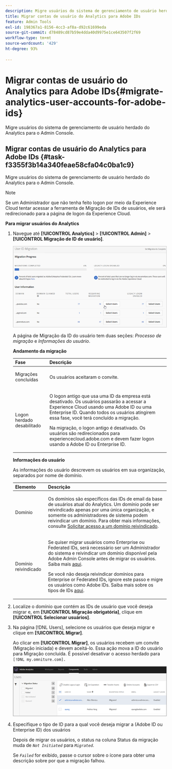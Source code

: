 ```yaml
---
description: Migre usuários do sistema de gerenciamento de usuário herdado do Analytics para o Admin Console.
title: Migrar contas de usuário do Analytics para Adobe IDs
feature: Admin Tools
exl-id: 198367a1-8156-4cc3-af8a-d92c61699eda
source-git-commit: d78489cd87b59e4dda40d9975e1ce643507f2f69
workflow-type: tm+mt
source-wordcount: '429'
ht-degree: 93%

---
```


# Migrar contas de usuário do Analytics para Adobe IDs{#migrate-analytics-user-accounts-for-adobe-ids}

Migre usuários do sistema de gerenciamento de usuário herdado do Analytics para o Admin Console.

## Migrar contas de usuário do Analytics para Adobe IDs {#task-f3355f3b14a340feae58cfa04c0ba1c9}

Migre usuários do sistema de gerenciamento de usuário herdado do Analytics para o Admin Console.

>[!NOTE]
>
>Se um Administrador que não tenha feito logon por meio da Experience Cloud tentar acessar a ferramenta de Migração de IDs de usuários, ele será redirecionado para a página de logon da Experience Cloud.

**Para migrar usuários do Analytics**

1. Navegue até **[!UICONTROL Analytics]** > **[!UICONTROL Admin]** > **[!UICONTROL Migração de ID de usuário]**.

   ![](/help/admin/admin/user-management2/user-migration/assets/migration-progress.png)

   A página de Migração da ID do usuário tem duas seções: *Processo de migração* e *Informações do usuário*.

   **Andamento da migração**

   <table id="table_F9F1CFF762C745E198CB075A02BA2DDA"> 
   <thead> 
   <tr> 
      <th colname="col1" class="entry"> Fase </th> 
      <th colname="col2" class="entry"> Descrição </th> 
   </tr>
   </thead>
   <tbody> 
   <tr> 
      <td colname="col1"> <p>Migrações concluídas </p> </td> 
      <td colname="col2"> <p>Os usuários aceitaram o convite. </p> </td> 
   </tr> 
   <tr> 
      <td colname="col1"> <p>Logon herdado desabilitado </p> </td> 
      <td colname="col2"> <p>O logon antigo que usa uma ID da empresa está desativado. Os usuários passarão a acessar a Experience Cloud usando uma Adobe ID ou uma Enterprise ID. Quando todos os usuários atingirem essa fase, você terá concluído a migração. </p> <p>Na migração, o logon antigo é desativado. Os usuários são redirecionados para <span class="filepath"> experiencecloud.adobe.com</span> e devem fazer logon usando a Adobe ID ou Enterprise ID. </p> </td> 
   </tr> 
   </tbody> 
   </table>

   **Informações do usuário**

   As informações do usuário descrevem os usuários em sua organização, separados por nome de domínio.

   <table id="table_3822E27AF81E4A188562FEB5131548A5"> 
   <thead> 
   <tr> 
      <th colname="col1" class="entry"> Elemento </th> 
      <th colname="col2" class="entry"> Descrição </th> 
   </tr>
   </thead>
   <tbody> 
   <tr> 
      <td colname="col1"> <p>Domínio </p> </td> 
      <td colname="col2"> <p>Os domínios são específicos das IDs de email da base de usuários atual do Analytics. Um domínio pode ser reivindicado apenas por uma única organização, e somente os administradores de sistema podem reivindicar um domínio. Para obter mais informações, consulte <a href="https://helpx.adobe.com/br/enterprise/help/request-access-to-claimed-domain.html">Solicitar acesso a um domínio reivindicado</a>. </p> </td> 
   </tr> 
   <tr> 
      <td colname="col1"> <p>Domínio reivindicado </p> </td> 
      <td colname="col2"> <p>Se quiser migrar usuários como Enterprise ou Federated IDs, será necessário ser um Administrador do sistema e reivindicar um domínio disponível pela Adobe Admin Console antes de migrar os usuários. Saiba mais <a href="https://helpx.adobe.com/br/enterprise/help/identity.html">aqui</a>. </p> <p>Se você não deseja reivindicar domínios para Enterprise or Federated IDs, ignore este passo e migre os usuários como Adobe IDs. Saiba mais sobre os tipos de IDs <a href="https://helpx.adobe.com/br/enterprise/help/identity.html">aqui</a>. </p> </td> 
   </tr> 
   </tbody> 
   </table>

1. Localize o domínio que contém as IDs de usuário que você deseja migrar e, em **[!UICONTROL Migração obrigatória]**, clique em **[!UICONTROL Selecionar usuários]**.
1. Na página [!DNL Users], selecione os usuários que deseja migrar e clique em **[!UICONTROL Migrar]**.

   Ao clicar em **[!UICONTROL Migrar]**, os usuários recebem um convite (Migração iniciada) e devem aceitá-lo. Essa ação mova a ID do usuário para Migração concluída. É possível desativar o acesso herdado para `[!DNL my.omniture.com].`

   ![](/help/admin/admin/user-management2/user-migration/assets/user-info.png)

1. Especifique o tipo de ID para a qual você deseja migrar a (Adobe ID ou Enterprise ID) dos usuários

   Depois de migrar os usuários, o status na coluna Status da migração muda de *`Not Initiated`* para *`Migrated`*.

   Se *`Failed`* for exibido, passe o cursor sobre o ícone para obter uma descrição sobre por que a migração falhou.
